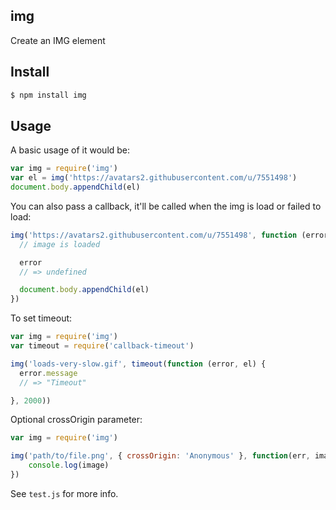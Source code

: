 ## img

Create an IMG element

## Install

```bash
$ npm install img
```

## Usage

A basic usage of it would be:

```js
var img = require('img')
var el = img('https://avatars2.githubusercontent.com/u/7551498')
document.body.appendChild(el)
```

You can also pass a callback, it'll be called when the img is load or failed to load:

```js
img('https://avatars2.githubusercontent.com/u/7551498', function (error, el) {
  // image is loaded

  error
  // => undefined

  document.body.appendChild(el)
})
```

To set timeout:

```js
var img = require('img')
var timeout = require('callback-timeout')

img('loads-very-slow.gif', timeout(function (error, el) {
  error.message
  // => "Timeout"

}, 2000))
```

Optional crossOrigin parameter:

```js
var img = require('img')

img('path/to/file.png', { crossOrigin: 'Anonymous' }, function(err, image) {
    console.log(image)
})
```

See `test.js` for more info.
